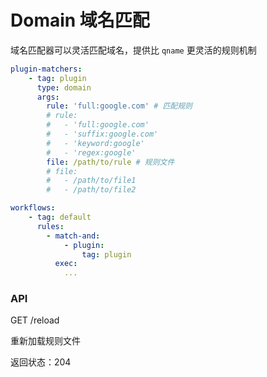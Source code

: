 # Domain 域名匹配

域名匹配器可以灵活匹配域名，提供比 ```qname``` 更灵活的规则机制

```yaml
plugin-matchers:
    - tag: plugin
      type: domain
      args:
        rule: 'full:google.com' # 匹配规则
        # rule:
        #   - 'full:google.com'
        #   - 'suffix:google.com'
        #   - 'keyword:google'
        #   - 'regex:google'
        file: /path/to/rule # 规则文件
        # file:
        #   - /path/to/file1
        #   - /path/to/file2

workflows:
    - tag: default
      rules:
        - match-and:
            - plugin:
                tag: plugin
          exec:
            ...
```

### API

GET /reload

重新加载规则文件

返回状态：204
